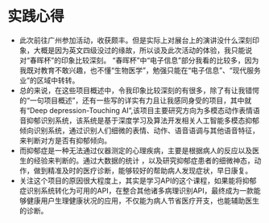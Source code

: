 # 实践心得
- 此次前往广州参加活动，收获颇丰。但是实际上对展台上的演讲没什么深刻印象，大概是因为英文四级没过的缘故，所以谈及此次活动的体验，我只能说对“春晖杯”的印象比较深刻。
“春晖杯”中“电子信息”部分我看的比较多，因为我既对教育不敢兴趣，也不懂“生物医学”，勉强只能在“电子信息”、“现代服务业”的区域中转转。
- 总的来说，在这些项目概述中，令我印象比较深刻的有很多，除了有让我错愕的“一句项目概述”，还有一些写的详实有力且让我感同身受的项目，其中就有“Deep depression-Touching AI”,该项目主要研究方向为多模态动作表情语音抑郁识别系统，该系统是基于深度学习及算法开发相关人工智能多模态抑郁倾向识别系统，通过识别人们细微的表情、动作、语音语调与其他语音特征，来判断对方是否有抑郁倾向。
- 而抑郁症是一种无法通过仪器测定的心理疾病，主要是根据病人的反应以及医生的经验来判断的。通过大数据的统计 ，以及研究抑郁症患者的细微神态，动作，做到精准及时的医疗诊断，能够较好的帮助病人发现症状，早日康复。
- 关注这个项目的原因很大程度上，其实是学习API的这个课程，如果能将抑郁症识别系统转化为可用的API，在整合其他诸多病理识别API，最终成为一款能够健康用户生理健康状况的应用，不仅能为病人节省医疗开支，也能辅助医生的诊断。
